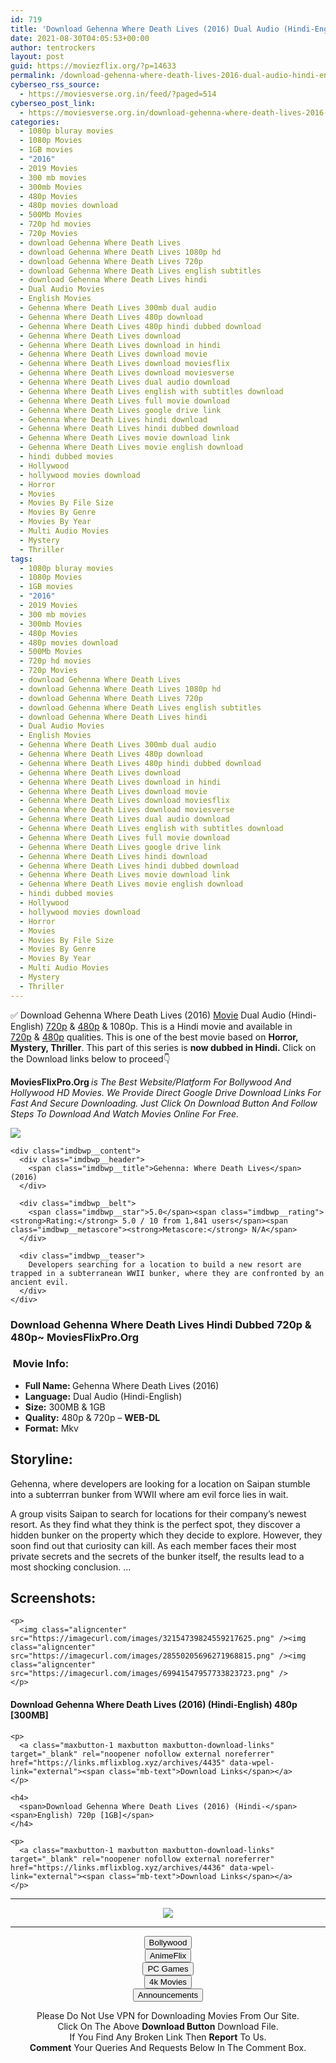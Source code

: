 ```yaml
---
id: 719
title: 'Download Gehenna Where Death Lives (2016) Dual Audio (Hindi-English) 480p [300MB] || 720p [1GB]'
date: 2021-08-30T04:05:53+00:00
author: tentrockers
layout: post
guid: https://moviezflix.org/?p=14633
permalink: /download-gehenna-where-death-lives-2016-dual-audio-hindi-english-480p-300mb-720p-1gb/
cyberseo_rss_source:
  - https://moviesverse.org.in/feed/?paged=514
cyberseo_post_link:
  - https://moviesverse.org.in/download-gehenna-where-death-lives-2016-hindi-480p-720p/
categories:
  - 1080p bluray movies
  - 1080p Movies
  - 1GB movies
  - "2016"
  - 2019 Movies
  - 300 mb movies
  - 300mb Movies
  - 480p Movies
  - 480p movies download
  - 500Mb Movies
  - 720p hd movies
  - 720p Movies
  - download Gehenna Where Death Lives
  - download Gehenna Where Death Lives 1080p hd
  - download Gehenna Where Death Lives 720p
  - download Gehenna Where Death Lives english subtitles
  - download Gehenna Where Death Lives hindi
  - Dual Audio Movies
  - English Movies
  - Gehenna Where Death Lives 300mb dual audio
  - Gehenna Where Death Lives 480p download
  - Gehenna Where Death Lives 480p hindi dubbed download
  - Gehenna Where Death Lives download
  - Gehenna Where Death Lives download in hindi
  - Gehenna Where Death Lives download movie
  - Gehenna Where Death Lives download moviesflix
  - Gehenna Where Death Lives download moviesverse
  - Gehenna Where Death Lives dual audio download
  - Gehenna Where Death Lives english with subtitles download
  - Gehenna Where Death Lives full movie download
  - Gehenna Where Death Lives google drive link
  - Gehenna Where Death Lives hindi download
  - Gehenna Where Death Lives hindi dubbed download
  - Gehenna Where Death Lives movie download link
  - Gehenna Where Death Lives movie english download
  - hindi dubbed movies
  - Hollywood
  - hollywood movies download
  - Horror
  - Movies
  - Movies By File Size
  - Movies By Genre
  - Movies By Year
  - Multi Audio Movies
  - Mystery
  - Thriller
tags:
  - 1080p bluray movies
  - 1080p Movies
  - 1GB movies
  - "2016"
  - 2019 Movies
  - 300 mb movies
  - 300mb Movies
  - 480p Movies
  - 480p movies download
  - 500Mb Movies
  - 720p hd movies
  - 720p Movies
  - download Gehenna Where Death Lives
  - download Gehenna Where Death Lives 1080p hd
  - download Gehenna Where Death Lives 720p
  - download Gehenna Where Death Lives english subtitles
  - download Gehenna Where Death Lives hindi
  - Dual Audio Movies
  - English Movies
  - Gehenna Where Death Lives 300mb dual audio
  - Gehenna Where Death Lives 480p download
  - Gehenna Where Death Lives 480p hindi dubbed download
  - Gehenna Where Death Lives download
  - Gehenna Where Death Lives download in hindi
  - Gehenna Where Death Lives download movie
  - Gehenna Where Death Lives download moviesflix
  - Gehenna Where Death Lives download moviesverse
  - Gehenna Where Death Lives dual audio download
  - Gehenna Where Death Lives english with subtitles download
  - Gehenna Where Death Lives full movie download
  - Gehenna Where Death Lives google drive link
  - Gehenna Where Death Lives hindi download
  - Gehenna Where Death Lives hindi dubbed download
  - Gehenna Where Death Lives movie download link
  - Gehenna Where Death Lives movie english download
  - hindi dubbed movies
  - Hollywood
  - hollywood movies download
  - Horror
  - Movies
  - Movies By File Size
  - Movies By Genre
  - Movies By Year
  - Multi Audio Movies
  - Mystery
  - Thriller
---
```

<div class="thecontent clearfix">
  <p>
    ✅ Download Gehenna Where Death Lives (2016) <a href="https://moviesverse.org.in/category/movies/" data-wpel-link="internal">Movie</a> Dual Audio (Hindi-English) <a href="https://moviesverse.org.in/720p-movies/" data-wpel-link="internal">720p</a>&nbsp;&&nbsp;<a href="https://moviesverse.org.in/480p-movies/" data-wpel-link="internal">480p</a> & 1080p. This is a Hindi movie and available in <a href="https://moviesverse.org.in/720p-movies/" data-wpel-link="internal">720p</a>&nbsp;&&nbsp;<a href="https://moviesverse.org.in/480p-movies/" data-wpel-link="internal">480p</a> qualities. This is one of the best movie based on <strong>Horror, Mystery, Thriller</strong>. This part of this series is <strong>now dubbed in <span>Hindi.&nbsp;</span></strong><span>Click on the Download links below to proceed👇</span>
  </p>
  
  <p>
    <strong><span>MoviesFlixPro.Org&nbsp;</span></strong><em>is The Best Website/Platform For Bollywood And Hollywood HD Movies. We Provide Direct Google Drive Download Links For Fast And Secure Downloading. Just Click On Download Button And Follow Steps To&nbsp;Download And Watch Movies Online For Free.</em>
  </p>
  
  <div class="imdbwp imdbwp--movie dark">
    <div class="imdbwp__thumb">
      <a class="imdbwp__link" target="_blank" title="Gehenna: Where Death Lives" href="https://www.imdb.com/title/tt4499228/" rel="nofollow external noopener noreferrer" data-wpel-link="external"><img class="imdbwp__img" src="https://m.media-amazon.com/images/M/MV5BODYzMjQ5ODg3M15BMl5BanBnXkFtZTgwODUyNTc1NzE@._V1_SX300.jpg" /></a>
    </div>
    
    <div class="imdbwp__content">
      <div class="imdbwp__header">
        <span class="imdbwp__title">Gehenna: Where Death Lives</span> (2016)
      </div>
      
      <div class="imdbwp__belt">
        <span class="imdbwp__star">5.0</span><span class="imdbwp__rating"><strong>Rating:</strong> 5.0 / 10 from 1,841 users</span><span class="imdbwp__metascore"><strong>Metascore:</strong> N/A</span>
      </div>
      
      <div class="imdbwp__teaser">
        Developers searching for a location to build a new resort are trapped in a subterranean WWII bunker, where they are confronted by an ancient evil.
      </div>
    </div>
  </div>
  
  <h3>
    <span>Download Gehenna Where Death Lives Hindi Dubbed 720p & 480p~ MoviesFlixPro.Org</span>
  </h3>
  
  <h3>
    <span>&nbsp;Movie Info:&nbsp;</span>
  </h3>
  
  <ul>
    <li>
      <strong>Full Name: </strong>Gehenna Where Death Lives (2016)
    </li>
    <li>
      <strong>Language:</strong> Dual Audio (Hindi-English)
    </li>
    <li>
      <strong>Size:</strong> 300MB & 1GB
    </li>
    <li>
      <strong>Quality:</strong> 480p & 720p – <span><strong>WEB-DL</strong></span>
    </li>
    <li>
      <strong>Format:</strong>&nbsp;Mkv
    </li>
  </ul>
  
  <h2>
    <span>Storyline:</span>
  </h2>
  
  <p>
    Gehenna, where developers are looking for a location on Saipan stumble into a subterrran bunker from WWII where am evil force lies in wait.
  </p>
  
  <div>
    A group visits Saipan to search for locations for their company’s newest resort. As they find what they think is the perfect spot, they discover a hidden bunker on the property which they decide to explore. However, they soon find out that curiosity can kill. As each member faces their most private secrets and the secrets of the bunker itself, the results lead to a most shocking conclusion. …
  </div>
  
  <div class="summary_text">
    <h2>
      <span>Screenshots:</span>
    </h2>
    
    <p>
      <img class="aligncenter" src="https://imagecurl.com/images/32154739824559217625.png" /><img class="aligncenter" src="https://imagecurl.com/images/28550205696271968815.png" /><img class="aligncenter" src="https://imagecurl.com/images/69941547957733823723.png" />
    </p>
  </div>
  
  <div class="inline canwrap">
    <h4>
      <span>Download Gehenna Where Death Lives (2016) (Hindi-English) </span><span>480p&nbsp; [300MB]</span>
    </h4>
    
    <p>
      <a class="maxbutton-1 maxbutton maxbutton-download-links" target="_blank" rel="noopener nofollow external noreferrer" href="https://links.mflixblog.xyz/archives/4435" data-wpel-link="external"><span class="mb-text">Download Links</span></a>
    </p>
    
    <h4>
      <span>Download Gehenna Where Death Lives (2016) (Hindi-</span><span>English) 720p [1GB]</span>
    </h4>
    
    <p>
      <a class="maxbutton-1 maxbutton maxbutton-download-links" target="_blank" rel="noopener nofollow external noreferrer" href="https://links.mflixblog.xyz/archives/4436" data-wpel-link="external"><span class="mb-text">Download Links</span></a>
    </p>
  </div>
</div>

<center>
  </p> 
  
  <hr />
  
  <p>
    <a href="http://gdrivepro.xyz/join.php" data-wpel-link="external" target="_blank" rel="nofollow external noopener noreferrer"><img src="https://i.imgur.com/FhMdWdW.png" /></a>
  </p>
  
  <hr />
  
  <p>
    <a href="https://dogemovies.xyz" target="_blank" data-wpel-link="external" rel="nofollow external noopener noreferrer"><button class="button button5">Bollywood</button></a><br /> <a href="https://animeflix.in" target="_blank" data-wpel-link="external" rel="nofollow external noopener noreferrer"><button class="button button5">AnimeFlix</button></a><br /> <a href="https://gamesflix.net/" target="_blank" data-wpel-link="external" rel="nofollow external noopener noreferrer"><button class="button button5">PC Games</button></a><br /> <a href="https://uhdmovies.in" target="_blank" data-wpel-link="external" rel="nofollow external noopener noreferrer"><button class="button button5">4k Movies</button></a><br /> <a href="https://moviesverse.org.in/announcements/" target="_blank" data-wpel-link="internal" rel="noopener"><button class="button button5">Announcements</button></a>
  </p>
  
  <div class="alert alert-danger">
    Please Do Not Use VPN for Downloading Movies From Our Site.
  </div>
  
  <div class="alert alert-success">
    Click On The Above <strong>Download Button</strong> Download File.
  </div>
  
  <div class="alert alert-warning">
    If You Find Any Broken Link Then <strong>Report</strong> To Us.
  </div>
  
  <div class="alert alert-info">
    <strong>Comment</strong> Your Queries And Requests Below In The Comment Box.
  </div>
  
  <p>
    </center>
  </p>